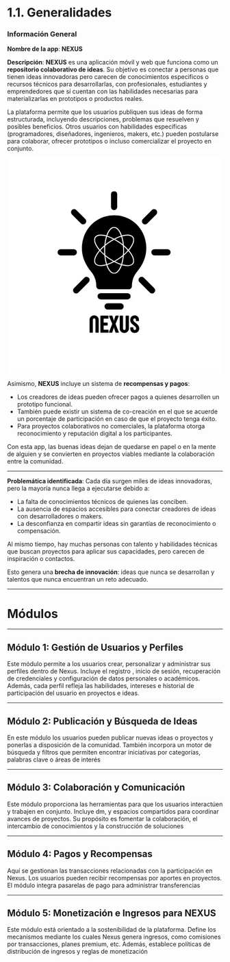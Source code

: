# 1.1. Generalidades

### Información General

**Nombre de la app**: **NEXUS**

**Descripción**:
**NEXUS** es una aplicación móvil y web que funciona como un **repositorio colaborativo de ideas**. Su objetivo es conectar a personas que tienen ideas innovadoras pero carecen de conocimientos especificos o recursos técnicos para desarrollarlas, con profesionales, estudiantes y emprendedores que sí cuentan con las habilidades necesarias para materializarlas en prototipos o productos reales.

La plataforma permite que los usuarios publiquen sus ideas de forma estructurada, incluyendo descripciones, problemas que resuelven y posibles beneficios. Otros usuarios con habilidades específicas (programadores, diseñadores, ingenieros, makers, etc.) pueden postularse para colaborar, ofrecer prototipos o incluso comercializar el proyecto en conjunto.

![Logo de Nexus](./images/NEXUS-LOGO.webp)

Asimismo, **NEXUS** incluye un sistema de **recompensas y pagos**:

* Los creadores de ideas pueden ofrecer pagos a quienes desarrollen un prototipo funcional.
* También puede existir un sistema de co-creación en el que se acuerde un porcentaje de participación en caso de que el proyecto tenga éxito.
* Para proyectos colaborativos no comerciales, la plataforma otorga reconocimiento y reputación digital a los participantes.

Con esta app, las buenas ideas dejan de quedarse en papel o en la mente de alguien y se convierten en proyectos viables mediante la colaboración entre la comunidad.

- - -

**Problemática identificada**:
Cada día surgen miles de ideas innovadoras, pero la mayoría nunca llega a ejecutarse debido a:

* La falta de conocimientos técnicos de quienes las conciben.
* La ausencia de espacios accesibles para conectar creadores de ideas con desarrolladores o makers.
* La desconfianza en compartir ideas sin garantías de reconocimiento o compensación.

Al mismo tiempo, hay muchas personas con talento y habilidades técnicas que buscan proyectos para aplicar sus capacidades, pero carecen de inspiración o contactos.

Esto genera una **brecha de innovación**: ideas que nunca se desarrollan y talentos que nunca encuentran un reto adecuado.
- - -
# Módulos
---

## Módulo 1: Gestión de Usuarios y Perfiles

Este módulo permite a los usuarios crear, personalizar y administrar sus perfiles dentro de Nexus. Incluye el registro , inicio de sesión, recuperación de credenciales y configuración de datos personales o académicos. Además, cada perfil refleja las habilidades, intereses e historial de participación del usuario en proyectos e ideas.

---

## Módulo 2: Publicación y Búsqueda de Ideas

En este módulo los usuarios pueden publicar nuevas ideas o proyectos y ponerlas a disposición de la comunidad. También incorpora un motor de búsqueda y filtros que permiten encontrar iniciativas por categorías, palabras clave o áreas de interés

---


## Módulo 3: Colaboración y Comunicación

Este módulo proporciona las herramientas para que los usuarios interactúen y trabajen en conjunto. Incluye dm,  y espacios compartidos para coordinar avances de proyectos. Su propósito es fomentar la colaboración, el intercambio de conocimientos y la construcción de soluciones

---

## Módulo 4: Pagos y Recompensas

Aquí se gestionan las transacciones relacionadas con la participación en Nexus. Los usuarios pueden recibir recompensas por aportes en proyectos. El módulo integra pasarelas de pago para administrar transferencias

---

## Módulo 5: Monetización e Ingresos para NEXUS

Este módulo está orientado a la sostenibilidad de la plataforma. Define los mecanismos mediante los cuales Nexus genera ingresos, como comisiones por transacciones, planes premium, etc. Además, establece políticas de distribución de ingresos y reglas de monetización
